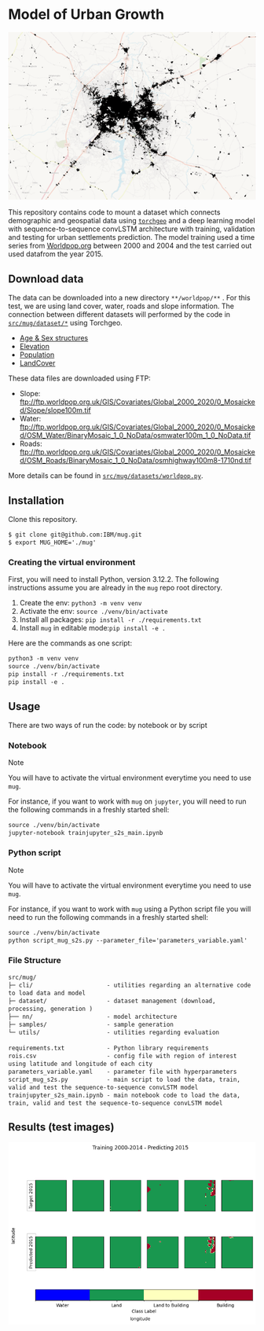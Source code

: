 # Model of Urban Growth

![](https://github.com/IBM/mug/blob/867ab0498df9dd85be74ef8acad9c264478f8f78/assets/ug.gif)


This repository contains code to mount a dataset which connects demographic and geospatial data using [`torchgeo`](https://github.com/microsoft/torchgeo) and a deep learning model with sequence-to-sequence convLSTM architecture with training, validation and testing for urban settlements prediction. The model training used a time series from [Worldpop.org](https://www.worldpop.org/) between 2000 and 2004 and the test carried out used datafrom the year 2015.


## Download data

The data can be downloaded into a new directory `**/worldpop/**` . For this test, we are using land cover, water, roads and slope information. The connection between different datasets will performed by the code in [`src/mug/dataset/*`](https://github.com/IBM/mug/blob/main/src/mug/datasets) using Torchgeo.

* [Age & Sex structures](https://hub.worldpop.org/project/categories?id=8)
* [Elevation](https://hub.worldpop.org/geodata/listing?id=58)
* [Population](https://hub.worldpop.org/project/categories?id=3)
* [LandCover](https://hub.worldpop.org/geodata/listing?id=60)

These data files are downloaded using FTP:

* Slope: ftp://ftp.worldpop.org.uk/GIS/Covariates/Global_2000_2020/0_Mosaicked/Slope/slope100m.tif
* Water: ftp://ftp.worldpop.org.uk/GIS/Covariates/Global_2000_2020/0_Mosaicked/OSM_Water/BinaryMosaic_1_0_NoData/osmwater100m_1_0_NoData.tif
* Roads: ftp://ftp.worldpop.org.uk/GIS/Covariates/Global_2000_2020/0_Mosaicked/OSM_Roads/BinaryMosaic_1_0_NoData/osmhighway100m8-1710nd.tif

More details can be found in [`src/mug/datasets/worldpop.py`](https://github.com/IBM/mug/blob/main/src/mug/datasets/worldpop.py).


## Installation

Clone this repository.
```shell
$ git clone git@github.com:IBM/mug.git
$ export MUG_HOME='./mug'
```
### Creating the virtual environment

First, you will need to install Python, version 3.12.2. The following instructions assume you are already in the `mug` repo root directory.

1. Create the env: `python3 -m venv venv`
2. Activate the env: `source ./venv/bin/activate`
3. Install all packages: `pip install -r ./requirements.txt`
4. Install `mug` in editable mode:`pip install -e .`

Here are the commands as one script:

```shell
python3 -m venv venv
source ./venv/bin/activate
pip install -r ./requirements.txt
pip install -e .
```

## Usage

There are two ways of run the code: by notebook or by script

### Notebook

> [!NOTE]
> You will have to activate the virtual environment everytime you need to use `mug`. 

For instance, if you want to work with `mug` on `jupyter`, you will need to run the following commands in a freshly started shell:
```shell
source ./venv/bin/activate
jupyter-notebook trainjupyter_s2s_main.ipynb
```

### Python script

> [!NOTE]
> You will have to activate the virtual environment everytime you need to use `mug`. 

For instance, if you want to work with `mug` using a Python script file you will need to run the following commands in a freshly started shell:
```shell
source ./venv/bin/activate
python script_mug_s2s.py --parameter_file='parameters_variable.yaml'
```


### File Structure

```
src/mug/            
├─ cli/                     - utilities regarding an alternative code to load data and model 
├─ dataset/                 - dataset management (download, processing, generation )
├── nn/                     - model architecture
├─ samples/                 - sample generation
└─ utils/                   - utilities regarding evaluation

requirements.txt            - Python library requirements
rois.csv                    - config file with region of interest using latitude and longitude of each city      
parameters_variable.yaml    - parameter file with hyperparameters
script_mug_s2s.py           - main script to load the data, train, valid and test the sequence-to-sequence convLSTM model 
trainjupyter_s2s_main.ipynb - main notebook code to load the data, train, valid and test the sequence-to-sequence convLSTM model 
```

## Results (test images)

![](https://github.com/IBM/mug/blob/867ab0498df9dd85be74ef8acad9c264478f8f78/assets/result_graphic.png)
